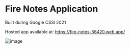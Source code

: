 # Fire Notes Application
Built during Google CSSI 2021

Hosted app available at: https://fire-notes-56420.web.app/

![image](https://user-images.githubusercontent.com/56516912/130310099-cf20dfbd-6e90-4bf8-8113-e828d569ea18.png)


